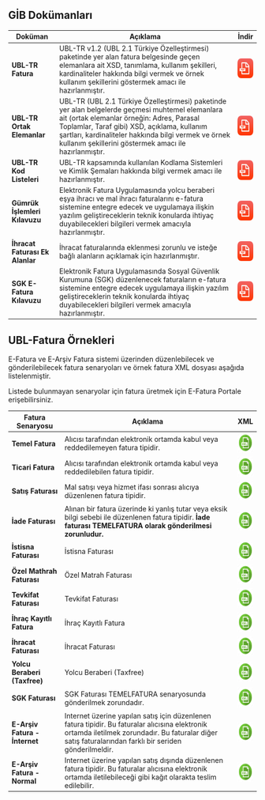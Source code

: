 
## GİB Dokümanları

Doküman | Açıklama         | İndir  
--------- | ----------- | -----------
**UBL-TR Fatura** | UBL-TR v1.2 (UBL 2.1 Türkiye Özelleştirmesi) paketinde yer alan fatura belgesinde geçen elemanlara ait XSD, tanımlama, kullanım şekilleri, kardinaliteler hakkında bilgi vermek ve örnek kullanım şekillerini göstermek amacı ile hazırlanmıştır. | <a href="/resource/BELGELER/UBL-TR Fatura - V 1.0.pdf"><img src="/images/pdf-icon.png" height="40" width="35"/></a>
**UBL-TR Ortak Elemanlar** | UBL-TR (UBL 2.1 Türkiye Özelleştirmesi) paketinde yer alan belgelerde geçmesi muhtemel elemanlara ait (ortak elemanlar örneğin: Adres, Parasal Toplamlar, Taraf gibi) XSD, açıklama, kullanım şartları, kardinaliteler hakkında bilgi vermek ve örnek kullanım şekillerini göstermek amacı ile hazırlanmıştır.| <a href="/resource/BELGELER/UBL-TR Ortak Elemanlar - V 0.7.pdf"><img src="/images/pdf-icon.png" height="40" width="35"/></a>
**UBL-TR Kod Listeleri** | UBL-TR kapsamında kullanılan Kodlama Sistemleri ve Kimlik Şemaları hakkında bilgi vermek amacı ile hazırlanmıştır.| <a href="/resource/BELGELER/UBL-TR Kod Listeleri - V 1.18.pdf"><img src="/images/pdf-icon.png" height="40" width="35"/></a>
**Gümrük İşlemleri Kılavuzu** | Elektronik Fatura Uygulamasında yolcu beraberi eşya ihracı ve mal ihracı faturalarını e-fatura sistemine entegre edecek ve uygulamaya ilişkin yazılım geliştireceklerin teknik konularda ihtiyaç duyabilecekleri bilgileri vermek amacıyla hazırlanmıştır.| <a href="/resource/GUMRUK/Gumruk_Islemleri_Kilavuzu_Versiyon_1_8.pdf"><img src="/images/pdf-icon.png" height="40" width="35"/></a>
**İhracat Faturası Ek Alanlar** | İhracat faturalarında eklenmesi zorunlu ve isteğe bağlı alanların açıklamak için hazırlanmıştır. | <a href="/resource/GUMRUK/Gumruk_Islemleri_Kilavuzu_Versiyon_1_8.pdf"><img src="/images/pdf-icon.png" height="40" width="35"/></a>
**SGK E-Fatura Kılavuzu** | Elektronik Fatura Uygulamasında Sosyal Güvenlik Kurumuna (SGK) düzenlenecek  faturaların e-fatura sistemine entegre edecek uygulamaya ilişkin yazılım geliştireceklerin teknik konularda ihtiyaç duyabilecekleri bilgileri vermek amacıyla hazırlanmıştır. | <a href="http://www.efatura.gov.tr/dosyalar/kilavuzlar/SGK_e-FATURA_UYGULAMA_KILAVUZU.pdf"><img src="/images/pdf-icon.png" height="40" width="35"/></a>


## UBL-Fatura Örnekleri
E-Fatura ve E-Arşiv Fatura sistemi üzerinden düzenlebilecek ve gönderilebilecek fatura senaryoları ve örnek fatura XML dosyası aşağıda listelenmiştir.

<aside class="notice">Listede bulunmayan senaryolar için fatura üretmek için  E-Fatura Portale erişebilirsiniz.</aside>


Fatura Senaryosu | Açıklama         | XML  
--------- | ----------- | -----------
**Temel Fatura** | Alıcısı tarafından elektronik ortamda kabul veya reddedilemeyen fatura tipidir. | <a href="/resource/xml/temel_fatura_ornek.xml" target="_blank"><img src="/images/xml-icon.png" height="40" width="35"/></a>
**Ticari Fatura** | Alıcısı tarafından elektronik ortamda kabul veya reddedilebilen fatura tipidir. | <a href="/resource/xml/ticari_fatura_ornek.xml" target="_blank"> <img src="/images/xml-icon.png" height="40" width="35"/></a>
**Satış Faturası** | Mal satışı veya hizmet ifası sonrası alıcıya düzenlenen fatura tipidir. | <a href="/resource/xml/satis_fatura_ornek.xml" target="_blank"> <img src="/images/xml-icon.png" height="40" width="35"/></a>
**İade Faturası** | Alınan bir fatura üzerinde ki yanlış tutar veya eksik bilgi sebebi ile düzenlenen fatura tipidir. **İade faturası TEMELFATURA olarak gönderilmesi zorunludur.** | <a href="/resource/xml/iade_fatura_ornek.xml" target="_blank"> <img src="/images/xml-icon.png" height="40" width="35"/></a>
**İstisna Faturası** | İstisna Faturası | <a href="/resource/xml/istisna_fatura_ornek.xml" target="_blank"> <img src="/images/xml-icon.png" height="40" width="35"/></a>
**Özel Mathrah Faturası** | Özel Matrah Faturası | <a href="/resource/xml/ozelmatrah_fatura_ornek.xml" target="_blank"> <img src="/images/xml-icon.png" height="40" width="35"/></a>
**Tevkifat Faturası** |Tevkifat Faturası | <a href="/resource/xml/tevkifat_fatura_ornek.xml" target="_blank"> <img src="/images/xml-icon.png" height="40" width="35"/></a>
**İhraç Kayıtlı Fatura** |İhraç Kayıtlı Fatura | <a href="/resource/xml/ihrackayitli_fatura_ornek.xml" target="_blank"> <img src="/images/xml-icon.png" height="40" width="35"/></a>
**İhracat Faturası** |İhracat Faturası | <a href="/resource/xml/ihracat_fatura_ornek.xml" target="_blank"> <img src="/images/xml-icon.png" height="40" width="35"/></a>
**Yolcu Beraberi (Taxfree)** |Yolcu Beraberi (Taxfree) | <a href="/resource/xml/taxfree_fatura_ornek.xml" target="_blank"> <img src="/images/xml-icon.png" height="40" width="35"/></a>
**SGK Faturası** |SGK Faturası TEMELFATURA senaryosunda gönderilmek zorundadır.| <a href="/resource/xml/sgk_fatura_ornek.xml" target="_blank"> <img src="/images/xml-icon.png" height="40" width="35"/></a>
**E-Arşiv Fatura - İnternet** | Internet üzerine yapılan satış için düzenlenen fatura tipidir. Bu faturalar alıcısına elektronik ortamda iletilmek zorundadır. Bu faturalar diğer satış faturalarından farklı bir seriden gönderilmeldir. | <a href= "/resource/xml/earsiv_internet.xml" target="_blank"><img src="/images/xml-icon.png" height="40" width="35"/></a>
**E-Arşiv Fatura - Normal** | Internet üzerine yapılan satış dışında düzenlenen fatura tipidir. Bu faturalar alıcısına elektronik ortamda iletilebileceği gibi kağıt olarakta teslim edilebilir.| <a href= "/resource/xml/earsiv_normal.xml" target="_blank"><img src="/images/xml-icon.png" height="40" width="35"/></a>
